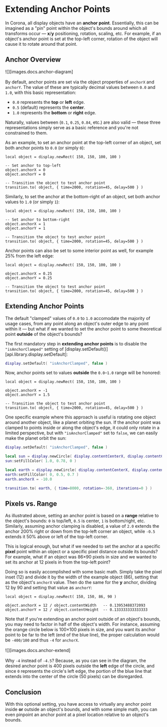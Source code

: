 
# Extending Anchor Points

In Corona, all display objects have an __anchor&nbsp;point__. Essentially, this can be imagined as a "pin" point within the object's bounds around which all transforms occur&nbsp;&mdash; __x__/__y__ positioning, rotation, scaling, etc. For example, if an object's anchor point is set at the <nobr>top-left</nobr> corner, rotation of the object will cause it to rotate around that point.


## Anchor Overview

<div class="float-right" style="max-width: 244px; margin-bottom: 16px; clear: both;">

![][images.docs.anchor-diagram]

</div>

By default, anchor points are set via the object properties of `anchorX` and `anchorY`. The value of these are typically decimal values between `0.0` and `1.0`, with this basic representation:

* `0.0` represents the __top__ or __left__ edge.
* `0.5` (default) represents the __center__.
* `1.0` represents the __bottom__ or __right__ edge.

Naturally, values between <nobr>(`0.1`, `0.25`, `0.84`, etc.)</nobr> are also valid&nbsp;&mdash; these three representations simply serve as a basic reference and you're not constrained to them.

As an example, to set an anchor point at the <nobr>top-left</nobr> corner of an object, set both anchor points to `0.0` <nobr>(or simply `0`)</nobr>:

``````{ brush="lua" gutter="false" first-line="1" highlight="[4,5]" }
local object = display.newRect( 150, 150, 100, 100 )

-- Set anchor to top-left
object.anchorX = 0
object.anchorY = 0

-- Transition the object to test anchor point
transition.to( object, { time=2000, rotation=45, delay=500 } )
``````

Similarly, to set the anchor at the <nobr>bottom-right</nobr> of an object, set both anchor values to `1.0` <nobr>(or simply `1`)</nobr>:

``````{ brush="lua" gutter="false" first-line="1" highlight="[4,5]" }
local object = display.newRect( 150, 150, 100, 100 )

-- Set anchor to bottom-right
object.anchorX = 1
object.anchorY = 1

-- Transition the object to test anchor point
transition.to( object, { time=2000, rotation=45, delay=500 } )
``````

Anchor points can also be set to some interior point as well, for example 25% from the left edge:

``````{ brush="lua" gutter="false" first-line="1" highlight="[3,4]" }
local object = display.newRect( 150, 150, 100, 100 )

object.anchorX = 0.25
object.anchorY = 0.25

-- Transition the object to test anchor point
transition.to( object, { time=2000, rotation=45, delay=500 } )
``````


## Extending Anchor Points

The default "clamped" values of `0.0` to `1.0` accomodate the majority of usage cases, from any point along an object's outer edge to any point within&nbsp;it&nbsp;&mdash; but what if we wanted to set the anchor point to some theoretical point __outside__ of the object's bounds?

The first mandatory step in __extending&nbsp;anchor&nbsp;points__ is to disable the `"isAnchorClamped"` setting of [display.setDefault()][api.library.display.setDefault]:

``````lua
display.setDefault( "isAnchorClamped", false )
``````

Now, anchor points set to values __outside__ the <nobr>`0.0`–`1.0`</nobr> range will be honored:

``````{ brush="lua" gutter="false" first-line="1" highlight="[3,4]" }
local object = display.newRect( 150, 150, 100, 100 )

object.anchorX = -1
object.anchorY = 1.5

-- Transition the object to test anchor point
transition.to( object, { time=2000, rotation=45, delay=500 } )
``````

One specific example where this approach is useful is rotating one object around another object, like a planet orbiting the sun. If the anchor point was clamped to points inside or along the object's edge, it could only rotate in a limited perspective, but with `"isAnchorClamped"` set to `false`, we can easily make the planet orbit the sun:

``````lua
display.setDefault( "isAnchorClamped", false )

local sun = display.newCircle( display.contentCenterX, display.contentCenterY, 24 )
sun:setFillColor( 1.0, 0.78, 0 )

local earth = display.newCircle( display.contentCenterX, display.contentCenterY, 6 )
earth:setFillColor( 0, 0.5, 0.7 )
earth.anchorX = -10.0

transition.to( earth, { time=8000, rotation=-360, iterations=0 } )
``````


## Pixels vs. Range

As illustrated above, setting an anchor point is based on a __range__ relative to the object's bounds: `0` is top/left, `0.5` is center, `1` is bottom/right, etc. Similarly, assuming anchor clamping is disabled, a value of `2.0` extends the anchor 200% right or down from the <nobr>top-left</nobr> corner an object, while `-0.5` extends it 50% above or left of the <nobr>top-left</nobr> corner.

This is logical enough, but what if we needed to set the anchor at a specific __pixel__ point within an object or a specific pixel distance outside its bounds? For example, what if an object was 86&times;90 pixels in size and we wanted to set its anchor at 12 pixels in from the <nobr>top-left</nobr> point?

Doing so is easily accomplished with some basic math. Simply take the pixel inset (12) and divide it by the width of the example object (86), setting that as the object's `anchorX` value. Then do the same for the __y__ anchor, dividing 12 by 90 and setting that value as `anchorY`:

``````{ brush="lua" gutter="false" first-line="1" highlight="[3,4]" }
local object = display.newRect( 150, 150, 86, 90 )

object.anchorX = 12 / object.contentWidth   -- 0.13953488372093
object.anchorY = 12 / object.contentHeight  -- 0.133333333333333
``````

Note that if you're extending an anchor point outside of an object's bounds, you may need to factor in half of the object's width. For instance, assuming the orange circle below is 100&times;100 pixels in size, and you want its anchor point to be far to the left (end&nbsp;of the blue&nbsp;line), the proper calculation would be `-400/100` and thus `-4` for `anchorX`.

<div style="max-width: 530px; margin-top: 16px; margin-bottom: 16px;">

![][images.docs.anchor-extend]

</div>

Why `-4` instead of `-4.5`? Because, as you can see in the diagram, the desired anchor point is 400 pixels outside the __left__ edge of the circle, and since `0` represents the circle's left edge, the portion of the blue line that extends into the center of the circle (50&nbsp;pixels) can be disregarded.


## Conclusion

With this optional setting, you have access to virtually any anchor point inside __or__ outside an object's bounds, and with some simple math, you can even pinpoint an anchor point at a pixel location relative to an object's bounds.
